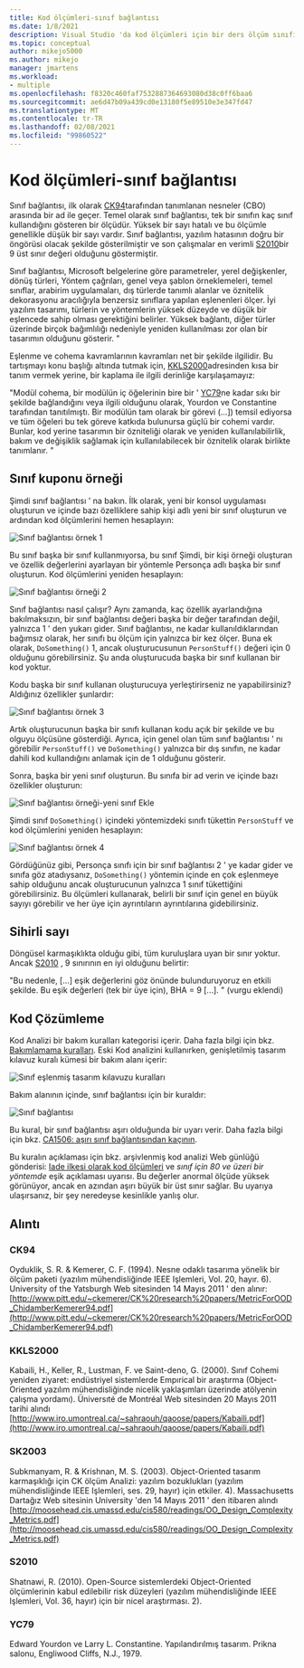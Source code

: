 ```yaml
---
title: Kod ölçümleri-sınıf bağlantısı
ms.date: 1/8/2021
description: Visual Studio 'da kod ölçümleri için bir ders ölçüm sınıfı hakkında bilgi edinin.
ms.topic: conceptual
author: mikejo5000
ms.author: mikejo
manager: jmartens
ms.workload:
- multiple
ms.openlocfilehash: f8320c460faf7532887364693080d38c0ff6baa6
ms.sourcegitcommit: ae6d47b09a439cd0e13180f5e89510e3e347fd47
ms.translationtype: MT
ms.contentlocale: tr-TR
ms.lasthandoff: 02/08/2021
ms.locfileid: "99860522"
---
```

# <a name="code-metrics---class-coupling"></a>Kod ölçümleri-sınıf bağlantısı

Sınıf bağlantısı, ilk olarak [CK94](#ck94)tarafından tanımlanan nesneler (CBO) arasında bir ad ile geçer. Temel olarak sınıf bağlantısı, tek bir sınıfın kaç sınıf kullandığını gösteren bir ölçüdür. Yüksek bir sayı hatalı ve bu ölçümle genellikle düşük bir sayı vardır. Sınıf bağlantısı, yazılım hatasının doğru bir öngörüsi olacak şekilde gösterilmiştir ve son çalışmalar en verimli [S2010](#s2010)bir 9 üst sınır değeri olduğunu göstermiştir.

Sınıf bağlantısı, Microsoft belgelerine göre parametreler, yerel değişkenler, dönüş türleri, Yöntem çağrıları, genel veya şablon örneklemeleri, temel sınıflar, arabirim uygulamaları, dış türlerde tanımlı alanlar ve öznitelik dekorasyonu aracılığıyla benzersiz sınıflara yapılan eşlenenleri ölçer. İyi yazılım tasarımı, türlerin ve yöntemlerin yüksek düzeyde ve düşük bir eşlencede sahip olması gerektiğini belirler. Yüksek bağlantı, diğer türler üzerinde birçok bağımlılığı nedeniyle yeniden kullanılması zor olan bir tasarımın olduğunu gösterir. "

Eşlenme ve cohema kavramlarının kavramları net bir şekilde ilgilidir. Bu tartışmayı konu başlığı altında tutmak için, [KKLS2000](#kkls2000)adresinden kısa bir tanım vermek yerine, bir kaplama ile ilgili derinliğe karşılaşamayız:

"Modül cohema, bir modülün iç öğelerinin bire bir ' [YC79](#yc79)ne kadar sıkı bir şekilde bağlandığını veya ilgili olduğunu olarak, Yourdon ve Constantine tarafından tanıtılmıştı. Bir modülün tam olarak bir görevi (...]) temsil ediyorsa ve tüm öğeleri bu tek göreve katkıda bulunursa güçlü bir cohemi vardır. Bunlar, kod yerine tasarımın bir özniteliği olarak ve yeniden kullanılabilirlik, bakım ve değişiklik sağlamak için kullanılabilecek bir öznitelik olarak birlikte tanımlanır. "

## <a name="class-coupling-example"></a>Sınıf kuponu örneği

Şimdi sınıf bağlantısı ' na bakın. İlk olarak, yeni bir konsol uygulaması oluşturun ve içinde bazı özelliklere sahip kişi adlı yeni bir sınıf oluşturun ve ardından kod ölçümlerini hemen hesaplayın:

![Sınıf bağlantısı örnek 1](media/class-coupling-example-1.png)

Bu sınıf başka bir sınıf kullanmıyorsa, bu sınıf Şimdi, bir kişi örneği oluşturan ve özellik değerlerini ayarlayan bir yöntemle Personça adlı başka bir sınıf oluşturun. Kod ölçümlerini yeniden hesaplayın:

![Sınıf bağlantısı örneği 2](media/class-coupling-example-2.png)

Sınıf bağlantısı nasıl çalışır? Aynı zamanda, kaç özellik ayarlandığına bakılmaksızın, bir sınıf bağlantısı değeri başka bir değer tarafından değil, yalnızca 1 ' den yukarı gider. Sınıf bağlantısı, ne kadar kullanıldıklarından bağımsız olarak, her sınıfı bu ölçüm için yalnızca bir kez ölçer. Buna ek olarak, `DoSomething()` 1, ancak oluşturucusunun `PersonStuff()` değeri için 0 olduğunu görebilirsiniz. Şu anda oluşturucuda başka bir sınıf kullanan bir kod yoktur.

Kodu başka bir sınıf kullanan oluşturucuya yerleştirirseniz ne yapabilirsiniz? Aldığınız özellikler şunlardır:

![Sınıf bağlantısı örnek 3](media/class-coupling-example-3.png)

Artık oluşturucunun başka bir sınıfı kullanan kodu açık bir şekilde ve bu olguyu ölçüsüne gösterdiği. Ayrıca, için genel olan tüm sınıf bağlantısı ' nı görebilir `PersonStuff()` ve `DoSomething()` yalnızca bir dış sınıfın, ne kadar dahili kod kullandığını anlamak için de 1 olduğunu gösterir.

Sonra, başka bir yeni sınıf oluşturun. Bu sınıfa bir ad verin ve içinde bazı özellikler oluşturun:

![Sınıf bağlantısı örneği-yeni sınıf Ekle](media/class-coupling-example-add-new-class.png)

Şimdi sınıf `DoSomething()` içindeki yöntemizdeki sınıfı tükettin `PersonStuff` ve kod ölçümlerini yeniden hesaplayın:

![Sınıf bağlantısı örnek 4](media/class-coupling-example-4.png)

Gördüğünüz gibi, Personça sınıfı için bir sınıf bağlantısı 2 ' ye kadar gider ve sınıfa göz atadıysanız, `DoSomething()` yöntemin içinde en çok eşlenmeye sahip olduğunu ancak oluşturucunun yalnızca 1 sınıf tükettiğini görebilirsiniz.  Bu ölçümleri kullanarak, belirli bir sınıf için genel en büyük sayıyı görebilir ve her üye için ayrıntıların ayrıntılarına gidebilirsiniz.

## <a name="the-magic-number"></a>Sihirli sayı

Döngüsel karmaşıklıkta olduğu gibi, tüm kuruluşlara uyan bir sınır yoktur. Ancak [S2010](#s2010) , 9 sınırının en iyi olduğunu belirtir:

"Bu nedenle, [...] eşik değerlerini göz önünde bulunduruyoruz en etkili şekilde. Bu eşik değerleri (tek bir üye için), BHA = 9 [...]. " (vurgu eklendi)

## <a name="code-analysis"></a>Kod Çözümleme

Kod Analizi bir bakım kuralları kategorisi içerir. Daha fazla bilgi için bkz. [Bakımlamama kuralları](/dotnet/fundamentals/code-analysis/quality-rules/maintainability-warnings). Eski Kod analizini kullanırken, genişletilmiş tasarım kılavuz kuralı kümesi bir bakım alanı içerir:

![Sınıf eşlenmiş tasarım kılavuzu kuralları](media/class-coupling-extended-design-guideline-rules.png)

Bakım alanının içinde, sınıf bağlantısı için bir kuraldır:

![Sınıf bağlantısı](media/class-coupling-maintainability-area-rules.png)

Bu kural, bir sınıf bağlantısı aşırı olduğunda bir uyarı verir. Daha fazla bilgi için bkz. [CA1506: aşırı sınıf bağlantısından kaçının](/dotnet/fundamentals/code-analysis/quality-rules/ca1506).

Bu kuralın açıklaması için bkz. arşivlenmiş kod analizi Web günlüğü gönderisi: [Iade ilkesi olarak kod ölçümleri](/archive/blogs/codeanalysis/code-metrics-as-check-in-policy) ve *sınıf için 80 ve üzeri bir yöntemde* eşik açıklaması uyarısı.  Bu değerler anormal ölçüde yüksek görünüyor, ancak en azından aşırı büyük bir üst sınır sağlar. Bu uyarıya ulaşırsanız, bir şey neredeyse kesinlikle yanlış olur.

## <a name="citations"></a>Alıntı

### <a name="ck94"></a>CK94

Oyduklik, S. R. & Kemerer, C. F. (1994). Nesne odaklı tasarıma yönelik bir ölçüm paketi (yazılım mühendisliğinde IEEE Işlemleri, Vol. 20, hayır. 6). University of the Yatsburgh Web sitesinden 14 Mayıs 2011 ' den alınır: [http://www.pitt.edu/~ckemerer/CK%20research%20papers/MetricForOOD_ChidamberKemerer94.pdf](http://www.pitt.edu/~ckemerer/CK%20research%20papers/MetricForOOD_ChidamberKemerer94.pdf)

### <a name="kkls2000"></a>KKLS2000

Kabaili, H., Keller, R., Lustman, F. ve Saint-deno, G. (2000). Sınıf Cohemi yeniden ziyaret: endüstriyel sistemlerde Empırical bir araştırma (Object-Oriented yazılım mühendisliğinde nicelik yaklaşımları üzerinde atölyenin çalışma yordamı). Üniversıté de Montréal Web sitesinden 20 Mayıs 2011 tarihi alındı [http://www.iro.umontreal.ca/~sahraouh/qaoose/papers/Kabaili.pdf](http://www.iro.umontreal.ca/~sahraouh/qaoose/papers/Kabaili.pdf)

### <a name="sk2003"></a>SK2003

Subkmanyam, R. & Krishnan, M. S. (2003). Object-Oriented tasarım karmaşıklığı için CK ölçüm Analizi: yazılım bozuklukları (yazılım mühendisliğinde IEEE Işlemleri, ses. 29, hayır) için etkiler. 4). Massachusetts Dartağız Web sitesinin University 'den 14 Mayıs 2011 ' den itibaren alındı [http://moosehead.cis.umassd.edu/cis580/readings/OO_Design_Complexity_Metrics.pdf](http://moosehead.cis.umassd.edu/cis580/readings/OO_Design_Complexity_Metrics.pdf)

### <a name="s2010"></a>S2010

Shatnawi, R. (2010). Open-Source sistemlerdeki Object-Oriented ölçümlerinin kabul edilebilir risk düzeyleri (yazılım mühendisliğinde IEEE Işlemleri, Vol. 36, hayır) için bir nicel araştırması. 2).

### <a name="yc79"></a>YC79

Edward Yourdon ve Larry L. Constantine. Yapılandırılmış tasarım. Prikna salonu, Engliwood Cliffs, N.J., 1979.